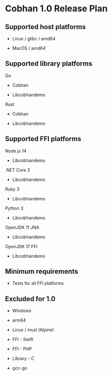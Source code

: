# Cobhan 1.0 Release Plan

## Supported host platforms

* Linux / glibc / amd64

* MacOS / amd64

## Supported library platforms

Go

* Cobhan

* Libcobhandemo

Rust

* Cobhan

* Libcobhandemo

## Supported FFI platforms

Node.js 14

* Libcobhandemo

.NET Core 3

* Libcobhandemo

Ruby 3

* Libcobhandemo

Python 3

* Libcobhandemo

OpenJDK 11 JNA

* Libcobhandemo

OpenJDK 17 FFI

* Libcobhandemo

## Minimum requirements

* Tests for all FFI platforms

## Excluded for 1.0

* Windows

* arm64

* Linux / musl (Alpine)

* FFI - Swift

* FFI - PHP

* Library - C

* gcc-go

